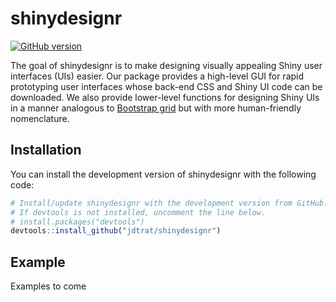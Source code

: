 # shinydesignr

<!-- badges: start -->
[![GitHub version](https://badge.fury.io/gh/jdtrat%2Fshinysurveys.svg)](https://badge.fury.io/gh/jdtrat%2Fshinysurveys)
<!-- badges: end -->

The goal of shinydesignr is to make designing visually appealing Shiny user interfaces (UIs) easier. Our package provides a high-level GUI for rapid prototyping user interfaces whose back-end CSS and Shiny UI code can be downloaded. We also provide lower-level functions for designing Shiny UIs in a manner analogous to [Bootstrap grid](https://getbootstrap.com/docs/4.0/layout/grid/) but with more human-friendly nomenclature. 

## Installation

You can install the development version of shinydesignr with the following code:

``` r
# Install/update shinydesignr with the development version from GitHub. 
# If devtools is not installed, uncomment the line below.
# install.packages("devtools")
devtools::install_github("jdtrat/shinydesignr")
```

## Example

Examples to come

